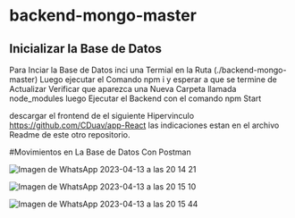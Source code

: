 # backend-mongo-master

## Inicializar la Base de Datos
Para Inciar la Base de Datos inci una Termial en la Ruta (./backend-mongo-master)
Luego ejecutar el Comando npm i y esperar a que se termine de Actualizar
Verificar que aparezca una Nueva Carpeta llamada node_modules
luego Ejecutar el Backend con el comando npm Start

descargar el frontend de el siguiente Hipervinculo https://github.com/CDuav/app-React
las indicaciones estan en el archivo Readme de este otro repositorio.


#Movimientos en La Base de Datos Con Postman

![Imagen de WhatsApp 2023-04-13 a las 20 14 21](https://user-images.githubusercontent.com/106613848/231984671-94eba752-3e31-4009-bdcb-07f5f0884534.jpg)

![Imagen de WhatsApp 2023-04-13 a las 20 15 10](https://user-images.githubusercontent.com/106613848/231984740-7d65ac70-b46f-4c92-b5f6-b9cf1ba6a410.jpg)

![Imagen de WhatsApp 2023-04-13 a las 20 15 44](https://user-images.githubusercontent.com/106613848/231984803-41baefa6-79f5-471d-9d8c-70c1670d77af.jpg)

